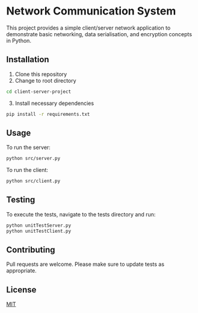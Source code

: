 # Network Communication System

This project provides a simple client/server network application to demonstrate basic networking, data serialisation, and encryption concepts in Python.

## Installation

1. Clone this repository
2. Change to root directory

```bash
cd client-server-project
```

3. Install necessary dependencies

```bash
pip install -r requirements.txt
```

## Usage

To run the server:

```bash
python src/server.py
```

To run the client:

```bash
python src/client.py
```

## Testing

To execute the tests, navigate to the tests directory and run:

```bash
python unitTestServer.py
python unitTestClient.py
```

## Contributing

Pull requests are welcome. Please make sure to update tests as appropriate.

## License

[MIT](https://choosealicense.com/licenses/mit/)
